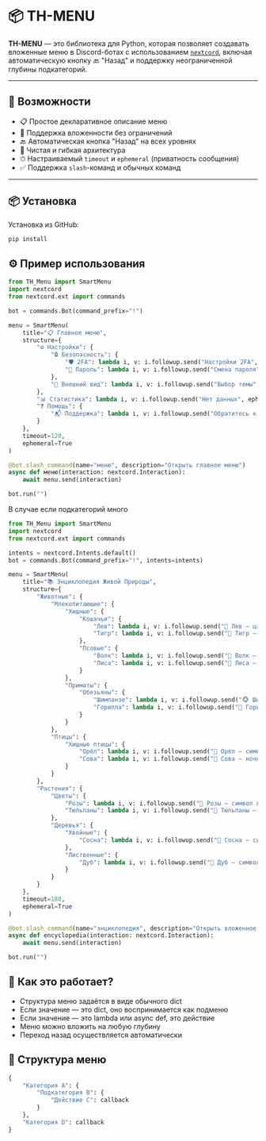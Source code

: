 # 📦 TH-MENU

**TH-MENU** — это библиотека для Python, которая позволяет создавать вложенные меню в Discord-ботах с использованием [`nextcord`](https://github.com/nextcord/nextcord), включая автоматическую кнопку 🔙 "Назад" и поддержку неограниченной глубины подкатегорий.

---

## 🚀 Возможности

- 📋 Простое декларативное описание меню
- 🧭 Поддержка вложенности без ограничений
- 🔙 Автоматическая кнопка "Назад" на всех уровнях
- 🧼 Чистая и гибкая архитектура
- ⏱ Настраиваемый `timeout` и `ephemeral` (приватность сообщения)
- ✅ Поддержка `slash`-команд и обычных команд

---

## 📦 Установка

Установка из GitHub:

```bash
pip install 
```

## ⚙️ Пример использования
```py
from TH_Menu import SmartMenu
import nextcord
from nextcord.ext import commands

bot = commands.Bot(command_prefix="!")

menu = SmartMenu(
    title="📋 Главное меню",
    structure={
        "⚙ Настройки": {
            "🔒 Безопасность": {
                "🛡️ 2FA": lambda i, v: i.followup.send("Настройки 2FA", ephemeral=True),
                "🔑 Пароль": lambda i, v: i.followup.send("Смена пароля", ephemeral=True)
            },
            "🎨 Внешний вид": lambda i, v: i.followup.send("Выбор темы", ephemeral=True)
        },
        "📊 Статистика": lambda i, v: i.followup.send("Нет данных", ephemeral=True),
        "❓ Помощь": {
            "📬 Поддержка": lambda i, v: i.followup.send("Обратитесь к @Admin", ephemeral=True)
        }
    },
    timeout=120,
    ephemeral=True
)

@bot.slash_command(name="меню", description="Открыть главное меню")
async def меню(interaction: nextcord.Interaction):
    await menu.send(interaction)

bot.run("")
```

В случае если подкатегорий много

```py
from TH_Menu import SmartMenu
import nextcord
from nextcord.ext import commands

intents = nextcord.Intents.default()
bot = commands.Bot(command_prefix="!", intents=intents)

menu = SmartMenu(
    title="📚 Энциклопедия Живой Природы",
    structure={
        "Животные": {
            "Млекопитающие": {
                "Хищные": {
                    "Кошачьи": {
                        "Лев": lambda i, v: i.followup.send("🦁 Лев — царь зверей", ephemeral=True),
                        "Тигр": lambda i, v: i.followup.send("🐯 Тигр — ночной охотник", ephemeral=True)
                    },
                    "Псовые": {
                        "Волк": lambda i, v: i.followup.send("🐺 Волк — социальный хищник", ephemeral=True),
                        "Лиса": lambda i, v: i.followup.send("🦊 Лиса — хитрая охотница", ephemeral=True)
                    }
                },
                "Приматы": {
                    "Обезьяны": {
                        "Шимпанзе": lambda i, v: i.followup.send("🐵 Шимпанзе — умный примат", ephemeral=True),
                        "Горилла": lambda i, v: i.followup.send("🦍 Горилла — могучий великан", ephemeral=True)
                    }
                }
            },
            "Птицы": {
                "Хищные птицы": {
                    "Орёл": lambda i, v: i.followup.send("🦅 Орёл — символ силы", ephemeral=True),
                    "Сова": lambda i, v: i.followup.send("🦉 Сова — ночной охотник", ephemeral=True)
                }
            }
        },
        "Растения": {
            "Цветы": {
                "Розы": lambda i, v: i.followup.send("🌹 Розы — символ любви", ephemeral=True),
                "Тюльпаны": lambda i, v: i.followup.send("🌷 Тюльпаны — весенние красавцы", ephemeral=True)
            },
            "Деревья": {
                "Хвойные": {
                    "Сосна": lambda i, v: i.followup.send("🌲 Сосна — символ вечности", ephemeral=True)
                },
                "Лиственные": {
                    "Дуб": lambda i, v: i.followup.send("🌳 Дуб — символ силы", ephemeral=True)
                }
            }
        }
    },
    timeout=180,
    ephemeral=True
)

@bot.slash_command(name="энциклопедия", description="Открыть вложенное меню с природой")
async def encyclopedia(interaction: nextcord.Interaction):
    await menu.send(interaction)

bot.run("")
```

## 🧠 Как это работает?
- Структура меню задаётся в виде обычного dict
- Если значение — это dict, оно воспринимается как подменю
- Если значение — это lambda или async def, это действие
- Меню можно вложить на любую глубину
- Переход назад осуществляется автоматически

## 📂 Структура меню
```py
{
    "Категория A": {
        "Подкатегория B": {
            "Действие C": callback
        }
    },
    "Категория D": callback
}
```

